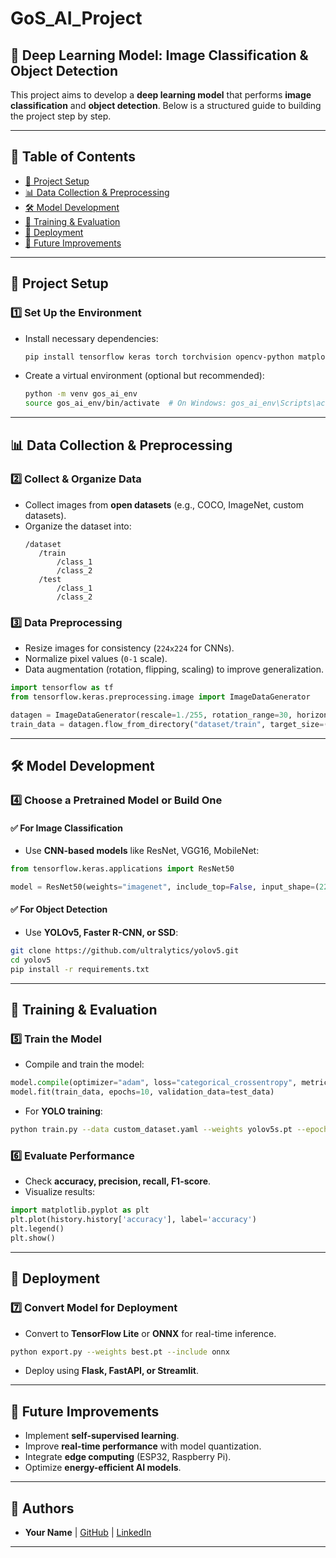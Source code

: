 # GoS_AI_Project

## 🧠 Deep Learning Model: Image Classification & Object Detection

This project aims to develop a **deep learning model** that performs **image classification** and **object detection**. Below is a structured guide to building the project step by step.

---

## 📌 Table of Contents
- [📂 Project Setup](#-project-setup)
- [📊 Data Collection & Preprocessing](#-data-collection--preprocessing)
- [🛠 Model Development](#-model-development)
- [🎯 Training & Evaluation](#-training--evaluation)
- [🚀 Deployment](#-deployment)
- [📌 Future Improvements](#-future-improvements)

---

## 📂 Project Setup

### 1️⃣ **Set Up the Environment**
- Install necessary dependencies:
  ```bash
  pip install tensorflow keras torch torchvision opencv-python matplotlib numpy pandas scikit-learn
  ```
- Create a virtual environment (optional but recommended):
  ```bash
  python -m venv gos_ai_env
  source gos_ai_env/bin/activate  # On Windows: gos_ai_env\Scripts\activate
  ```

---

## 📊 Data Collection & Preprocessing

### 2️⃣ **Collect & Organize Data**
- Collect images from **open datasets** (e.g., COCO, ImageNet, custom datasets).
- Organize the dataset into:
  ```
  /dataset
     /train
         /class_1
         /class_2
     /test
         /class_1
         /class_2
  ```

### 3️⃣ **Data Preprocessing**
- Resize images for consistency (`224x224` for CNNs).
- Normalize pixel values (`0-1` scale).
- Data augmentation (rotation, flipping, scaling) to improve generalization.

```python
import tensorflow as tf
from tensorflow.keras.preprocessing.image import ImageDataGenerator

datagen = ImageDataGenerator(rescale=1./255, rotation_range=30, horizontal_flip=True)
train_data = datagen.flow_from_directory("dataset/train", target_size=(224, 224), batch_size=32)
```

---

## 🛠 Model Development

### 4️⃣ **Choose a Pretrained Model or Build One**
#### ✅ **For Image Classification**
- Use **CNN-based models** like ResNet, VGG16, MobileNet:
```python
from tensorflow.keras.applications import ResNet50

model = ResNet50(weights="imagenet", include_top=False, input_shape=(224, 224, 3))
```
#### ✅ **For Object Detection**
- Use **YOLOv5, Faster R-CNN, or SSD**:
```bash
git clone https://github.com/ultralytics/yolov5.git
cd yolov5
pip install -r requirements.txt
```

---

## 🎯 Training & Evaluation

### 5️⃣ **Train the Model**
- Compile and train the model:
```python
model.compile(optimizer="adam", loss="categorical_crossentropy", metrics=["accuracy"])
model.fit(train_data, epochs=10, validation_data=test_data)
```
- For **YOLO training**:
```bash
python train.py --data custom_dataset.yaml --weights yolov5s.pt --epochs 50
```

### 6️⃣ **Evaluate Performance**
- Check **accuracy, precision, recall, F1-score**.
- Visualize results:
```python
import matplotlib.pyplot as plt
plt.plot(history.history['accuracy'], label='accuracy')
plt.legend()
plt.show()
```

---

## 🚀 Deployment

### 7️⃣ **Convert Model for Deployment**
- Convert to **TensorFlow Lite** or **ONNX** for real-time inference.
```bash
python export.py --weights best.pt --include onnx
```
- Deploy using **Flask, FastAPI, or Streamlit**.

---

## 📌 Future Improvements
- Implement **self-supervised learning**.
- Improve **real-time performance** with model quantization.
- Integrate **edge computing** (ESP32, Raspberry Pi).
- Optimize **energy-efficient AI models**.

---

## 📝 Authors
- **Your Name** | [GitHub](https://github.com/your-profile) | [LinkedIn](https://linkedin.com/in/your-profile)

---
